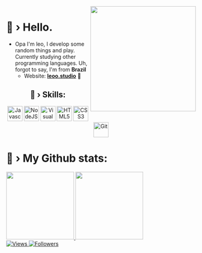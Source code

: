 <img align="right" src="https://cdn.discordapp.com/attachments/885521698265399326/907630910852182077/24.png" max-width="280px" width="280px" align="right">

# 👋 › Hello.

- Opa I'm leo, I develop some random things and play. Currently studying other programming languages. Uh, forgot to say, I'm from <strong>Brazil</strong>
  - Website: <strong><a href="https://leoo.studio">leoo.studio</a></strong> 🔗

<div align="center">
    <h2>🔧 › Skills:</h2>
    <p align="center">
        <img alt="Javascript" src="https://cdn.jsdelivr.net/gh/devicons/devicon/icons/javascript/javascript-original.svg" width="40"/>
        <img alt="NodeJS" src="https://cdn.jsdelivr.net/gh/devicons/devicon/icons/nodejs/nodejs-original.svg" width="40"/>
        <img alt="Visual Studio Code" src="https://cdn.jsdelivr.net/gh/devicons/devicon/icons/vscode/vscode-original.svg" width="40"/>
        <img alt="HTML5" src="https://cdn.jsdelivr.net/gh/devicons/devicon/icons/html5/html5-original-wordmark.svg" width="40"/>
        <img alt="CSS3" src="https://cdn.jsdelivr.net/gh/devicons/devicon/icons/css3/css3-original.svg" width="40"/>
        <img alt="Git" src="https://cdn.jsdelivr.net/gh/devicons/devicon/icons/git/git-original-wordmark.svg" width="40"/>
    </p>
</div>

# 👾 › My Github **stats**:

<div>
  <a href="https://github.com/leoo027/">
    <img height="180em" src="https://github-readme-stats.vercel.app/api?username=jpporto0&show_icons=true&theme=dark">
    <img height="180em" src="https://github-readme-stats.vercel.app/api/top-langs/?username=jpporto0&layout=compact&theme=dark">
    <br>
    <img alt="Views" src="https://komarev.com/ghpvc/?username=jpporto0"> 
    <img alt="Followers" src="https://img.shields.io/github/followers/jpporto0?style=flat&amp;logo=github&amp;label=Followers&amp;color=2D76BF">
  </a>
</div

